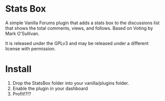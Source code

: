 Stats Box
===========
A simple Vanilla Forums plugin that adds a stats box to the discussions list that shows the total comments, views, and follows. Based on Voting by Mark O\'Sullivan.

It is released under the GPLv3 and may be released under a different license with permission.

Install
=======
1.	Drop the StatsBox folder into your vanilla/plugins folder.
2.	Enable the plugin in your dashboard
3.	Profit!?!?